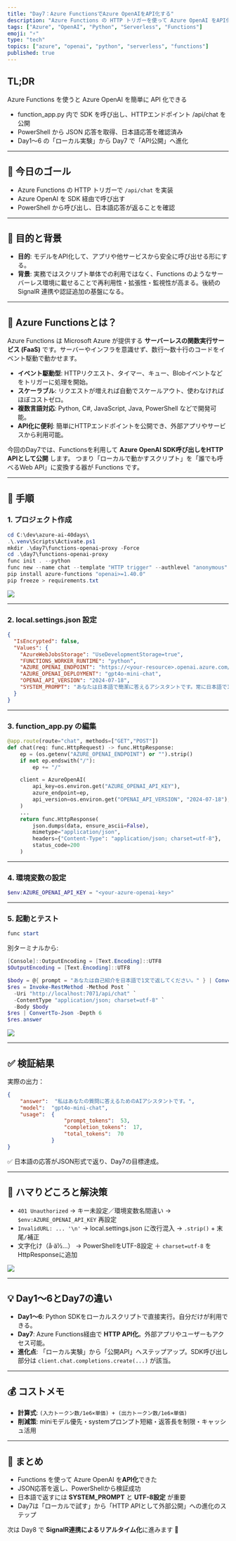 ```yaml
---
title: "Day7：Azure FunctionsでAzure OpenAIをAPI化する"
description: "Azure Functions の HTTP トリガーを使って Azure OpenAI をAPI化し、PowerShellから日本語応答を確認する手順をまとめました。"
tags: ["Azure", "OpenAI", "Python", "Serverless", "Functions"]
emoji: "⚡"
type: "tech"
topics: ["azure", "openai", "python", "serverless", "functions"]
published: true
---
```


## TL;DR
Azure Functions を使うと Azure OpenAI を簡単に API 化できる
- function_app.py 内で SDK を呼び出し、HTTPエンドポイント /api/chat を公開
- PowerShell から JSON 応答を取得、日本語応答を確認済み
- Day1〜6 の「ローカル実験」から Day7 で「API公開」へ進化

---

## 🧭 今日のゴール
- Azure Functions の HTTP トリガーで `/api/chat` を実装
- Azure OpenAI を SDK 経由で呼び出す
- PowerShell から呼び出し、日本語応答が返ることを確認

---

## 🎯 目的と背景
- **目的**: モデルをAPI化して、アプリや他サービスから安全に呼び出せる形にする。  
- **背景**: 実務ではスクリプト単体での利用ではなく、Functions のようなサーバーレス環境に載せることで再利用性・拡張性・監視性が高まる。後続の SignalR 連携や認証追加の基盤になる。

---

## 📘 Azure Functionsとは？
Azure Functions は Microsoft Azure が提供する **サーバーレスの関数実行サービス (FaaS)** です。サーバーやインフラを意識せず、数行〜数十行のコードをイベント駆動で動かせます。

- **イベント駆動型**: HTTPリクエスト、タイマー、キュー、Blobイベントなどをトリガーに処理を開始。
- **スケーラブル**: リクエストが増えれば自動でスケールアウト、使わなければほぼコストゼロ。
- **複数言語対応**: Python, C#, JavaScript, Java, PowerShell などで開発可能。
- **API化に便利**: 簡単にHTTPエンドポイントを公開でき、外部アプリやサービスから利用可能。

今回のDay7では、Functionsを利用して **Azure OpenAI SDK呼び出しをHTTP APIとして公開** します。
つまり「ローカルで動かすスクリプト」を「誰でも呼べるWeb API」に変換する器が Functions です。

---

## 🔧 手順

### 1. プロジェクト作成
```powershell
cd C:\dev\azure-ai-40days\
.\.venv\Scripts\Activate.ps1
mkdir .\day7\functions-openai-proxy -Force
cd .\day7\functions-openai-proxy
func init . --python
func new --name chat --template "HTTP trigger" --authlevel "anonymous"
pip install azure-functions "openai>=1.40.0"
pip freeze > requirements.txt
```

![](/images/day7/powershell-init.png) 

---

### 2. local.settings.json 設定
```json
{
  "IsEncrypted": false,
  "Values": {
    "AzureWebJobsStorage": "UseDevelopmentStorage=true",
    "FUNCTIONS_WORKER_RUNTIME": "python",
    "AZURE_OPENAI_ENDPOINT": "https://<your-resource>.openai.azure.com/",
    "AZURE_OPENAI_DEPLOYMENT": "gpt4o-mini-chat",
    "OPENAI_API_VERSION": "2024-07-18",
    "SYSTEM_PROMPT": "あなたは日本語で簡潔に答えるアシスタントです。常に日本語で1文で回答してください。"
  }
}
```

---

### 3. function_app.py の編集
```python
@app.route(route="chat", methods=["GET","POST"])
def chat(req: func.HttpRequest) -> func.HttpResponse:
    ep = (os.getenv("AZURE_OPENAI_ENDPOINT") or "").strip()
    if not ep.endswith("/"):
        ep += "/"

    client = AzureOpenAI(
        api_key=os.environ.get("AZURE_OPENAI_API_KEY"),
        azure_endpoint=ep,
        api_version=os.environ.get("OPENAI_API_VERSION", "2024-07-18"),
    )
    ...
    return func.HttpResponse(
        json.dumps(data, ensure_ascii=False),
        mimetype="application/json",
        headers={"Content-Type": "application/json; charset=utf-8"},
        status_code=200
    )
```

---

### 4. 環境変数の設定
```powershell
$env:AZURE_OPENAI_API_KEY = "<your-azure-openai-key>"
```

---

### 5. 起動とテスト
```powershell
func start
```
別ターミナルから:
```powershell
[Console]::OutputEncoding = [Text.Encoding]::UTF8
$OutputEncoding = [Text.Encoding]::UTF8

$body = @{ prompt = "あなたは自己紹介を日本語で1文で返してください。" } | ConvertTo-Json
$res = Invoke-RestMethod -Method Post `
  -Uri "http://localhost:7071/api/chat" `
  -ContentType "application/json; charset=utf-8" `
  -Body $body
$res | ConvertTo-Json -Depth 6
$res.answer
```

![](/images/day7/powershell-success.png)

---

## ✅ 検証結果
実際の出力：
```json
{
    "answer":  "私はあなたの質問に答えるためのAIアシスタントです。",
    "model":  "gpt4o-mini-chat",
    "usage":  {
                  "prompt_tokens":  53,
                  "completion_tokens":  17,
                  "total_tokens":  70
              }
}
```

✅ 日本語の応答がJSON形式で返り、Day7の目標達成。

---

## 🧯 ハマりどころと解決策
- `401 Unauthorized` → キー未設定／環境変数名間違い → `$env:AZURE_OPENAI_API_KEY` 再設定
- `InvalidURL: ... '\n'` → local.settings.json に改行混入 → `.strip()` + 末尾`/`補正
- 文字化け（å·ä½…） → PowerShellをUTF-8設定 ＋ `charset=utf-8` をHttpResponseに追加

![](/images/day7/powershell-error.png)

---

## 💡 Day1〜6とDay7の違い
- **Day1〜6**: Python SDKをローカルスクリプトで直接実行。自分だけが利用できる。  
- **Day7**: Azure Functions経由で **HTTP API化**。外部アプリやユーザーもアクセス可能。  
- **進化点**: 「ローカル実験」から「公開API」へステップアップ。SDK呼び出し部分は `client.chat.completions.create(...)` が該当。  

---

## 💰 コストメモ
- **計算式**: `(入力トークン数/1e6×単価) + (出力トークン数/1e6×単価)`
- **削減策**: miniモデル優先・systemプロンプト短縮・返答長を制限・キャッシュ活用

---

## 🎯 まとめ
- Functions を使って Azure OpenAI を**API化**できた
- JSON応答を返し、PowerShellから検証成功
- 日本語で返すには **SYSTEM_PROMPT** と **UTF-8設定** が重要
- Day7は「ローカルで試す」から「HTTP APIとして外部公開」への進化のステップ

次は Day8 で **SignalR連携によるリアルタイム化**に進みます 🚀

